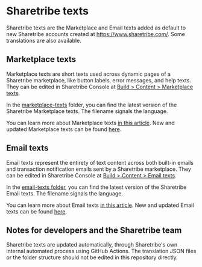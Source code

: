 # Sharetribe texts

Sharetribe texts are the Marketplace and Email texts added as default to new Sharetribe accounts created at https://www.sharetribe.com/. Some translations are also available.


## Marketplace texts

Marketplace texts are short texts used across dynamic pages of a Sharetribe marketplace, like button labels, error messages, and help texts. They can be edited in Sharetribe Console at [Build > Content > Marketplace texts](https://console.sharetribe.com/a/content/marketplace-texts).

In the [marketplace-texts](marketplace-texts/) folder, you can find the latest version of the Sharetribe Marketplace texts. The filename signals the language.

You can learn more about Marketplace texts [in this article](https://www.sharetribe.com/help/en/articles/8478658). New and updated Marketplace texts can be found [here](https://www.sharetribe.com/help/en/articles/8479559).


## Email texts

Email texts represent the entirety of text content across both built-in emails and transaction notification emails sent by a Sharetribe marketplace. They can be edited in Sharetribe Console at [Build > Content > Email texts](https://console.sharetribe.com/a/content/email-texts).

In the [email-texts folder](email-texts/), you can find the latest version of the Sharetribe Email texts. The filename signals the language.

You can learn more about Email texts [in this article](https://www.sharetribe.com/help/en/articles/8478365).  New and updated Email texts can be found [here](https://www.sharetribe.com/help/en/articles/10164732).


## Notes for developers and the Sharetribe team

Sharetribe texts are updated automatically, through Sharetribe's own internal automated process using GitHub Actions. The translation JSON files or the folder structure should not be edited in this repository directly.
